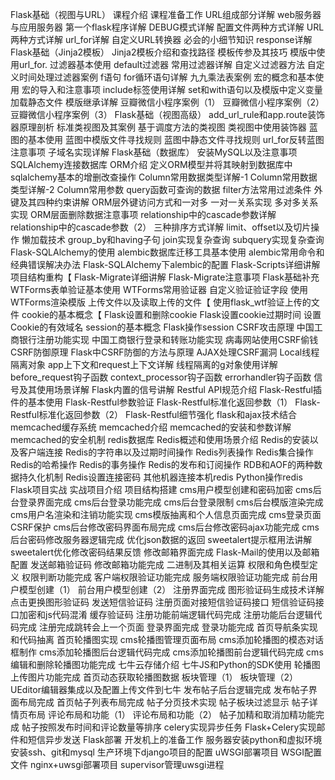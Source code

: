 Flask基础（视图与URL）
   课程介绍
   课程准备工作
   URL组成部分详解
   web服务器与应用服务器
   第一个flask程序详解
   DEBUG模式详解
   配置文件两种方式详解
   URL两种方式详解
   url_for详解
   自定义URL转换器
   必会的小细节知识
   response详解
Flask基础（Jinja2模板）
   Jinja2模板介绍和查找路径
   模板传参及其技巧
   模版中使用url_for.
   过滤器基本使用
   default过滤器
   常用过滤器详解
   自定义过滤器方法
   自定义时间处理过滤器案例
   f语句
   for循环语句详解
   九九乘法表案例
   宏的概念和基本使用
   宏的导入和注意事项
   include标签使用详解
   set和with语句以及模版中定义变量
   加载静态文件
   模版继承详解
   豆瓣微信小程序案例（1）
   豆瓣微信小程序案例（2）
   豆瓣微信小程序案例（3）
Flask基础（视图高级）
   add_url_rule和app.route装饰器原理剖析
   标准类视图及其案例
   基于调度方法的类视图
   类视图中使用装饰器
   蓝图的基本使用
   蓝图中模版文件寻找规则
   蓝图中静态文件寻找规则
   url_for反转蓝图注意事项
   子域名实现详解
Flask基础（数据库）
   安装MySQL以及注意事项
   SQLAlchemy连接数据库
   ORM介绍
   定义ORM模型并将其映射到数据库中
   sqlalchemy基本的增删改查操作
   Column常用数据类型详解-1
   Column常用数据类型详解-2
   Column常用参数
   query函数可查询的数据
   filter方法常用过滤条件
   外键及其四种约束讲解
   ORM层外键访问方式和一对多
   一对一关系实现
   多对多关系实现
   ORM层面删除数据注意事项
   relationship中的cascade参数详解
   relationship中的cascade参数（2）
   三种排序方式详解
   limit、offset以及切片操作
   懒加载技术
   group_by和having子句
   join实现复杂查询
   subquery实现复杂查询
   Flask-SQLAlchemy的使用
   alembic数据库迁移工具基本使用
   alembic常用命令和经典错误解决办法
   Flask-SQLAlchemy下alembic的配置
   Flask-Scripts详细讲解
   项目结构重构【
   Flask-Migrate详细讲解
   Flask-Migrate注意事项
Flask基础补充
   WTForms表单验证基本使用
   WTForms常用验证器
   自定义验证验证字段
   使用WTForms渲染模版
   上传文件以及读取上传的文件【
   使用flask_wtf验证上传的文件
   cookie的基本概念【
   Flask设置和删除cookie
   Flask设置cookie过期时间
   设置Cookie的有效域名
   session的基本概念
   Flask操作session
   CSRF攻击原理
   中国工商银行注册功能实现
   中国工商银行登录和转账功能实现
   病毒网站使用CSRF偷钱
   CSRF防御原理
   Flask中CSRF防御的方法与原理
   AJAX处理CSRF漏洞
   Local线程隔离对象
   app上下文和request上下文详解
   线程隔离的g对象使用详解
   before_request钩子函数
   context_processor钩子函数
   errorhandler钩子函数
   信号及其使用场景详解
   Flask内置的信号讲解
   Restful API规范介绍
   Flask-Restful插件的基本使用
   Flask-Restful参数验证
   Flask-Restful标准化返回参数（1）
   Flask-Restful标准化返回参数（2）
   Flask-Restful细节强化
   flask和ajax技术结合
memcached缓存系统
   memcached介绍
   memcached的安装和参数详解
   memcached的安全机制
redis数据库
   Redis概述和使用场景介绍
   Redis的安装以及客户端连接
   Redis的字符串以及过期时间操作
   Redis列表操作
   Redis集合操作
   Redis的哈希操作
   Redis的事务操作
   Redis的发布和订阅操作
   RDB和AOF的两种数据持久化机制
   Redis设置连接密码
   其他机器连接本机redis
   Python操作redis
Flask项目实战
   实战项目介绍
   项目结构搭建
   cms用户模型创建和密码加密
   cms后台登录界面完成
   cms后台登录功能完成
   cms后台登录限制
   cms后台模版渲染完成
   cms用户名渲染和注销功能实现
   cms模版抽离和个人信息页面完成
   cms登录页面CSRF保护
   cms后台修改密码界面布局完成
   cms后台修改密码ajax功能完成
   cms后台密码修改服务器逻辑完成
   优化json数据的返回
   sweetalert提示框用法讲解
   sweetalert优化修改密码结果反馈
   修改邮箱界面完成
   Flask-Mail的使用以及邮箱配置
   发送邮箱验证码
   修改邮箱功能完成
   二进制及其相关运算
   权限和角色模型定义
   权限判断功能完成
   客户端权限验证功能完成
   服务端权限验证功能完成
   前台用户模型创建（1）
   前台用户模型创建（2）
   注册界面完成
   图形验证码生成技术详解
   点击更换图形验证码
   发送短信验证码
   注册页面对接短信验证码接口
   短信验证码接口加密和js代码混淆
   缓存验证码
   注册功能前端逻辑代码完成
   注册功能后台逻辑代码完成
   注册完成跳转会上一个页面
   登录界面完成
   登录功能完成
   首页导航条实现和代码抽离
   首页轮播图实现
   cms轮播图管理页面布局
   cms添加轮播图的模态对话框制作
   cms添加轮播图后台逻辑代码完成
   cms添加轮播图前台逻辑代码完成
   cms编辑和删除轮播图功能完成
   七牛云存储介绍
   七牛JS和Python的SDK使用
   轮播图上传图片功能完成
   首页动态获取轮播图数据
   板块管理（1）
   板块管理（2）
   UEditor编辑器集成以及配置上传文件到七牛
   发布帖子后台逻辑完成
   发布帖子界面布局完成
   首页帖子列表布局完成
   帖子分页技术实现
   帖子板块过滤显示
   帖子详情页布局
   评论布局和功能（1）
   评论布局和功能（2）
   帖子加精和取消加精功能完成
   帖子按照发布时间和评论数量等排序
   celery实现异步任务
   Flask+Celery实现邮件和短信异步发送
Flask部署
   开发机上的准备工作
   服务器安装python和虚拟环境
   安装ssh、git和mysql
   生产环境下django项目的配置
   uWSGI部署项目
   WSGI配置文件
   nginx+uwsgi部署项目
   supervisor管理uwsgi进程
